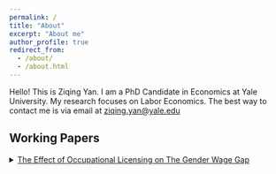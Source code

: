 ```yaml
---
permalink: /
title: "About"
excerpt: "About me"
author_profile: true
redirect_from: 
  - /about/
  - /about.html
---
```


Hello! This is Ziqing Yan. I am a PhD Candidate in Economics at Yale University. My research focuses on Labor Economics. The best way to contact me is via email at ziqing.yan@yale.edu


## Working Papers

<!-- [The Effect of Occupational Licensing on The Gender Wage Gap](http://ziqing-yan.github.io/files/ziqingyan_license_gender.pdf) -->

<details>
  <summary><a href="http://ziqing-yan.github.io/files/ziqingyan_license_gender.pdf" target="_blank">The Effect of Occupational Licensing on The Gender Wage Gap</a></summary>

  ### Abstract

  Occupational licenses cover nearly one-fifth of the U.S. workforce. This paper studies their impact on the gender wage gap. I find that licensing increases women's hourly wage rates by 5.7% more than men's, thereby reducing the gender wage gap by 49%. The effect is more pronounced for higher-educated workers and those with young children. For licenses that involve additional human capital requirements such as continuing education, women benefit both directly through increased productivity and indirectly through enhanced signaling value. These benefits are particularly strong when temporal interruptions for women become widespread with the introduction of family leave policies. These findings support a model of statistical discrimination in which licensing serves as a signal of ability and labor force attachment.
</details>
